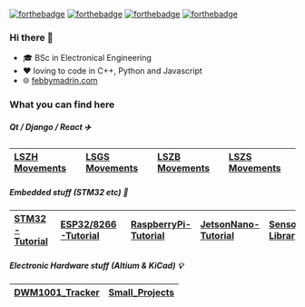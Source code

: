 [![forthebadge](https://forthebadge.com/images/badges/powered-by-electricity.svg)](https://forthebadge.com) [![forthebadge](https://forthebadge.com/images/badges/made-with-c.svg)](https://forthebadge.com) [![forthebadge](https://forthebadge.com/images/badges/made-with-python.svg)](https://forthebadge.com) [![forthebadge](https://forthebadge.com/images/badges/uses-git.svg)](https://forthebadge.com)

### Hi there 👋

- 🎓 BSc in Electronical Engineering
- ❤️ loving to code in C++, Python and Javascript
- 🌐 [febbymadrin.com](https://febbymadrin.com)

### What you can find here

##### Qt / Django / React ✈️

| [LSZH Movements](https://github.com/mnemocron/LSZHMovements) | [LSGS Movements](https://github.com/mnemocron/LSGSMovements) | [LSZB Movements](https://github.com/mnemocron/LSZBMovements) | [LSZS Movements](https://github.com/mnemocron/LSZSMovements) |
|:---|:---|:---|:---|

##### Embedded stuff (STM32 etc) 👾

| [STM32-Tutorial](https://github.com/mnemocron/STM32-Tutorial) | [ESP32/8266-Tutorial](https://github.com/mnemocron/libDaylength) | [RaspberryPi-Tutorial](https://github.com/eta-systems/ADS1255) | [JetsonNano-Tutorial](https://github.com/eta-systems/MAX5717) | [Sensor-Library](https://github.com/eta-systems/MAX7313) |
|:---|:---|:---|:---|:---|

##### Electronic Hardware stuff (Altium & KiCad) 💡

| [DWM1001_Tracker](https://github.com/mnemocron/FHNW-Pro4E-FS19T8-3DPrinterBoard-STM32) | [Small_Projects](https://github.com/mnemocron/KiCad3DExportTutorial) |
|:---|:---|

<!--
Here are some ideas to get you started:

- 🔭 I’m currently working on ...
- 🌱 I’m currently learning Embedded/IOT/AI/ ...
- 👯 I’m looking to collaborate on ...
- 🤔 I’m looking for help with ...
- 💬 Ask me about ...
- 📫 How to reach me: febbymadrin@gmail.com
- 😄 Pronouns: ...
- ⚡ Fun fact: ...

## Embedded / IoT

## Qt Application

## Tutorials
-->





